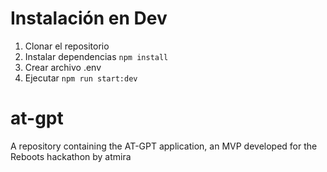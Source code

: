 # Instalación en Dev

1. Clonar el repositorio
2. Instalar dependencias `npm install`
3. Crear archivo .env
4. Ejecutar `npm run start:dev`

# at-gpt

A repository containing the AT-GPT application, an MVP developed for the Reboots hackathon by atmira
